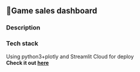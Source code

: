 ## 👾Game sales dashboard
### Description 

### Tech stack  
Using python3+plotly and Streamlit Cloud for deploy  
**Check it out [here](https://share.streamlit.io/iilyazakos/games_dashboard/main/Games_dashboard.py)**

